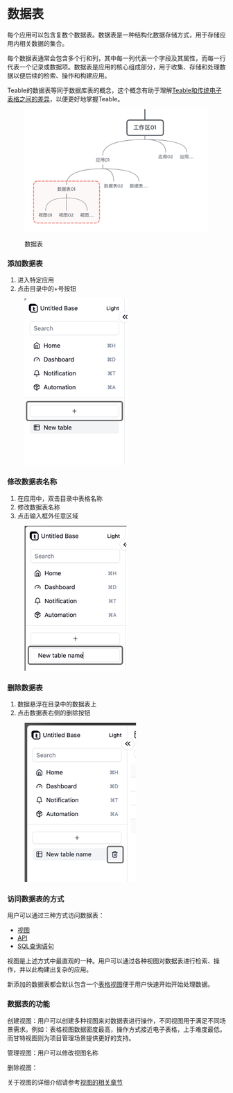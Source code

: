 # 数据表

每个应用可以包含复数个数据表。数据表是一种结构化数据存储方式，用于存储应用内相关数据的集合。

每个数据表通常会包含多个行和列，其中每一列代表一个字段及其属性，而每一行代表一个记录或数据项。数据表是应用的核心组成部分，用于收集、存储和处理数据以便后续的检索、操作和构建应用。

Teable的数据表等同于数据库表的概念，这个概念有助于理解[Teable和传统电子表格之间的差异](teable-shu-ju-biao-he-dian-zi-biao-ge-de-cha-yi.md)，以便更好地掌握Teable。

<figure><img src="../../.gitbook/assets/image (3).png" alt=""><figcaption><p>数据表</p></figcaption></figure>

### 添加数据表

1. 进入特定应用
2. 点击目录中的+号按钮

<div align="left">

<figure><img src="../../.gitbook/assets/image (10).png" alt="" width="237"><figcaption></figcaption></figure>

</div>

### 修改数据表名称

1. 在应用中，双击目录中表格名称
2. 修改数据表名称
3. 点击输入框外任意区域

<div align="left">

<figure><img src="../../.gitbook/assets/image (11).png" alt="" width="235"><figcaption></figcaption></figure>

</div>

### 删除数据表

1. 数据悬浮在目录中的数据表上
2. 点击数据表右侧的删除按钮

<div align="left">

<figure><img src="../../.gitbook/assets/image (12).png" alt="" width="257"><figcaption></figcaption></figure>

</div>

### 访问数据表的方式

用户可以通过三种方式访问数据表：

* [视图](../shi-tu/)
* [API](../../gao-dai-ma-kai-fa/api.md)
* [SQL查询语句](../../gao-ji-te-xing/yuan-sheng-sql.md)

视图是上述方式中最直观的一种。用户可以通过各种视图对数据表进行检索、操作，并以此构建出复杂的应用。

新添加的数据表都会默认包含一个[表格视图](../shi-tu/biao-ge-shi-tu.md)便于用户快速开始开始处理数据。

### 数据表的功能

创建视图：用户可以创建多种视图来对数据表进行操作，不同视图用于满足不同场景需求。例如：表格视图数据密度最高，操作方式接近电子表格，上手难度最低。而甘特视图则为项目管理场景提供更好的支持。

管理视图：用户可以修改视图名称

删除视图：

关于视图的详细介绍请参考[视图的相关章节](../shi-tu/)





